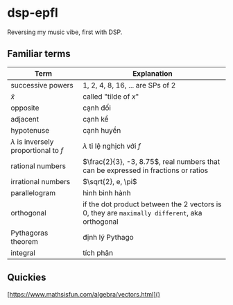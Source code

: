 # dsp-epfl
Reversing my music vibe, first with DSP.

## Familiar terms
|Term|Explanation|
|----|----|
|successive powers|1, 2, 4, 8, 16, ... are SPs of 2 |
|$\tilde{x}$| called "tilde of $x$" |
|opposite|cạnh đối|
|adjacent|cạnh kề|
|hypotenuse|cạnh huyền|
|$\lambda$ is inversely proportional to $f$ | $\lambda$ tỉ lệ nghịch với $f$ |
| rational numbers | $\frac{2}{3}, -3, 8.75$, real numbers that can be expressed in fractions or ratios |
|irrational numbers|$\sqrt{2}, e, \pi$|
|parallelogram|hình bình hành|
|orthogonal|if the dot product between the 2 vectors is 0, they are `maximally different`, aka orthogonal|
|Pythagoras theorem|định lý Pythago|
|integral|tích phân|

## Quickies
[https://www.mathsisfun.com/algebra/vectors.html]()